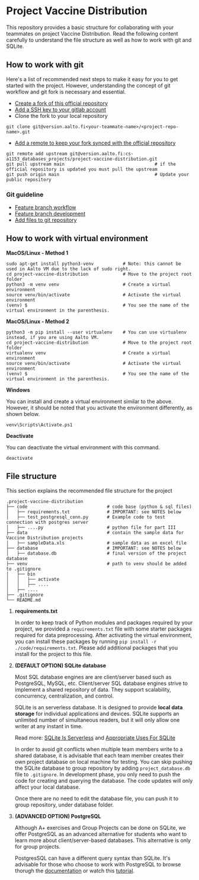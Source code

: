 # Project Vaccine Distribution
This repository provides a basic structure for collaborating with your teammates on project Vaccine Distribution. Read the following content carefully to understand the file structure as well as how to work with git and SQLite. 

## How to work with git

Here's a list of recommended next steps to make it easy for you to get started with the project. However, understanding the concept of git workflow and git fork is necessary and essential. 

-   [Create a fork of this official repository](https://docs.gitlab.com/ee/user/project/repository/forking_workflow.html#creating-a-fork)
-   [Add a SSH key to your gitlab account](https://docs.gitlab.com/ee/user/ssh.html#add-an-ssh-key-to-your-gitlab-account)
-   Clone the fork to your local repository
```
git clone git@version.aalto.fi<your-teammate-name>/<project-repo-name>.git
```
-   [Add a remote to keep your fork synced with the official repository](https://docs.gitlab.com/ee/user/project/repository/forking_workflow.html#repository-mirroring)
```
git remote add upstream git@version.aalto.fi:cs-a1153_databases_projects/project-vaccine-distribution.git
git pull upstream main                                  # if the official repository is updated you must pull the upstream
git push origin main                                    # Update your public repository
```

### Git guideline
-   [Feature branch workflow](https://docs.gitlab.com/ee/gitlab-basics/feature_branch_workflow.html)
-   [Feature branch development](https://docs.gitlab.com/ee/topics/git/feature_branch_development.html)
-   [Add files to git repository](https://docs.gitlab.com/ee/gitlab-basics/add-file.html#add-a-file-using-the-command-line)


## How to work with virtual environment
**MacOS/Linux - Method 1**
```
sudo apt-get install python3-venv           # Note: this cannot be used in Aalto VM due to the lack of sudo right. 
cd project-vaccine-distribution             # Move to the project root folder
python3 -m venv venv                        # Create a virtual environment 
source venv/bin/activate                    # Activate the virtual environment
(venv) $                                    # You see the name of the virtual environment in the parenthesis.
```

**MacOS/Linux - Method 2**
```
python3 -m pip install --user virtualenv    # You can use virtualenv instead, if you are using Aalto VM.
cd project-vaccine-distribution             # Move to the project root folder
virtualenv venv                             # Create a virtual environment 
source venv/bin/activate                    # Activate the virtual environment
(venv) $                                    # You see the name of the virtual environment in the parenthesis.

```
**Windows**

You can install and create a virtual environment similar to the above. However, it should be noted that you activate the environment differently, as shown below. 
```
venv\Scripts\Activate.ps1
```
**Deactivate**  

You can deactivate the virtual environment with this command.
```
deactivate
```

## File structure
This section explains the recommended file structure for the project

    .project-vaccine-distribution
    ├── code                              # code base (python & sql files)
    │   ├── requirements.txt              # IMPORTANT: see NOTES below
    │   ├── test_postgresql_conn.py       # Example code to test connection with postgres server
    │   ├── ....py                        # python file for part III
    ├── data                              # contain the sample data for Vaccine Distribution projects
    │   ├── sampleData.xls                # sample data as an excel file
    ├── database                          # IMPORTANT: see NOTES below
    │   ├── database.db                   # final version of the project database
    ├── venv                              # path to venv should be added to .gitignore
    │   ├── bin
    │   │   ├── activate
    │   │   ├── ....
    │   ├── ....
    ├── .gitignore
    └── README.md

1. **requirements.txt**

    In order to keep track of Python modules and packages required by your project, we provided a ```requirements.txt``` file with some starter packages required for data preprocessing. After activating the virtual environment, you can install these packages by running ```pip install -r ./code/requirements.txt```. Please add additional packages that you install for the project to this file. 

2. **(DEFAULT OPTION) SQLite database**

    Most SQL database engines are are client/server based such as PostgreSQL, MySQL, etc. Client/server SQL database engines strive to implement a shared repository of data. They support scalability, concurrency, centralization, and control. 
    
    SQLite is an serverless database. It is designed to provide **local data storage** for individual applications and devices. SQLite supports an unlimited number of simultaneous readers, but it will only allow one writer at any instant in time.
    
    Read more: [SQLite Is Serverless](https://sqlite.org/serverless.html) and [Appropriate Uses For SQLite](https://www.sqlite.org/whentouse.html)

    In order to avoid git conflicts when multiple team members write to a shared database, it is advisable that each team member creates their own project database on local machine for testing. You can skip pushing the SQLite database to group repository by adding ```project_database.db``` file to ```.gitignore```. In development phase, you only need to push the code for creating and querying the database. The code updates will only affect your local database.

    Once there are no need to edit the database file, you can push it to group repository, under database folder. 
3. **(ADVANCED OPTION) PostgreSQL**

    Although A+ exercises and Group Projects can be done on SQLite, we offer PostgreSQL as an advanced alternative for students who want to learn more about client/server-based databases. This alternative is only for group projects. 
    
    PostgresSQL can have a different query syntax than SQLite. It's advisable for those who choose to work with PostgreSQL to browse thorugh the [documentation](https://www.postgresql.org/docs/) or watch this [tutorial](https://www.youtube.com/watch?v=qw--VYLpxG4). 
    



